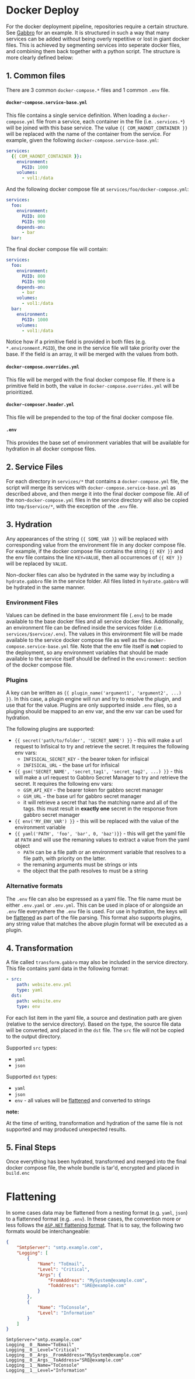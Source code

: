 # Docker Deploy

For the docker deployment pipeline, repositories require a certain structure. See [Gabbro](https://gitlab.com/haondt/gabbro) for an example. It is structured in such a way that many services can be added without being overly repetitive or lost in giant docker files. This is achieved by segmenting services into seperate docker files, and combining them back together with a python script. The structure is more clearly defined below:

## 1. Common files

There are 3 common `docker-compose.*` files and 1 common `.env` file.

#### `docker-compose.service-base.yml`

This file contains a single service definition. When loading a `docker-compose.yml` file from a service, each container in the file (i.e. `.services.*`) will be joined with this base service.
The value `{{ COM_HAONDT_CONTAINER }}` will be replaced with the name of the container from the service. For example, given the following `docker-compose.service-base.yml`:

```yml
services:
  {{ COM_HAONDT_CONTAINER }}:
    environment:
      PGID: 1000
    volumes:
      - vol1:/data
```

And the following docker compose file at `services/foo/docker-compose.yml`:

```yml
services:
  foo:
    environment:
      PUID: 800
      PGID: 900
    depends-on:
      - bar
  bar:
```

The final docker compose file will contain:

```yml
services:
  foo:
    environment:
      PUID: 800
      PGID: 900
    depends-on:
      - bar
    volumes:
      - vol1:/data
  bar:
    environment:
      PGID: 1000
    volumes:
      - vol1:/data
```

Notice how if a primitive field is provided in both files (e.g. `*.environment.PGID`), the one in the service file will take priority over the base. If the field is an array, it will be merged with the values from both.

#### `docker-compose.overrides.yml`

This file will be merged with the final docker compose file. If there is a primitive field in both, the value in `docker-compose.overrides.yml` will be prioiritized.

#### `docker-composer.header.yml`

This file will be prepended to the top of the final docker compose file.

#### `.env`

This provides the base set of environment variables that will be available for hydration in all docker compose files.


## 2. Service Files

For each directory in `services/*` that contains a `docker-compose.yml` file, the script will merge its services with `docker-compose.service-base.yml` as described above, and then merge it into the final docker compose file.
All of the non-`docker-compose.yml` files in the service directory will also be copied into `tmp/$service/*`, with the exception of the `.env` file.

## 3. Hydration

Any appearances of the string `{{ SOME_VAR }}` will be replaced with corresponding value from the environment file in any docker compose file. For example, if the docker compose file contains the string `{{ KEY }}` and the env file contains the line `KEY=VALUE`, then all occurrences of `{{ KEY }}` will be replaced by `VALUE`.

Non-docker files can also be hydrated in the same way by including a `hydrate.gabbro` file in the service folder. All files listed in `hydrate.gabbro` will be hydrated in the same manner.


### Environment Files

Values can be defined in the base environment file (`.env`) to be made available to the base docker files and all service docker files. Additionally, an environment file can be defined inside the services folder
(i.e. `services/$service/.env`). The values in this environment file will be made available to the service docker compose file as well as the `docker-compose.service-base.yml` file. Note that the env file itself is **not**
copied to the deployment, so any environment variables that should be made available to the service itself should be defined in the `environment:` section of the docker compose file.

### Plugins

A key can be written as `{{ plugin_name('argument1', 'argument2', ...) }}`. In this case, a plugin engine will run and try to resolve the plugin, and use that for the value. Plugins are only supported inside `.env` files,
so a pluging should be mapped to an env var, and the env var can be used for hydration.

The following plugins are supported:
- `{{ secret('path/to/folder', 'SECRET_NAME') }}` - this will make a url request to Infisical to try and retrieve the secret. It requires the following env vars:
  - `INFISICAL_SECRET_KEY` - the bearer token for infisical
  - `INFISICAL_URL` - the base url for infisical
- `{{ gsm('SECRET_NAME', 'secret_tag1', 'secret_tag2', ...) }}` - this will make a url request to Gabbro Secret Manager to try and retrieve the secret. It requires the following env vars:
  - `GSM_API_KEY` - the bearer token for gabbro secret manager
  - `GSM_URL` - the base url for gabbro secret manager
  - it will retrieve a secret that has the matching name and all of the tags. this must result in **exactly one** secret in the response from gabbro secret manager
- `{{ env('MY_ENV_VAR') }}` - this will be replaced with the value of the environment variable
- `{{ yaml('PATH', 'foo', 'bar', 0, 'baz')}}` - this will get the yaml file at `PATH` and will use the remaning values to extract a value from the yaml object
  - `PATH` can be a file path or an environment variable that resolves to a file path, with priority on the latter.
  - the remaning arguments must be strings or ints
  - the object that the path resolves to must be a string

### Alternative formats

The `.env` file can also be expressed as a yaml file. The file name must be either `.env.yaml` or `.env.yml`. This can be used in place of or alongside an `.env` file everywhere the `.env` file is used. For use in hydration, the keys will be [flattened](#flattening) as part of the file parsing. This format also supports plugins, any string value that matches the above plugin format will be executed as a plugin.

## 4. Transformation

A file called `transform.gabbro` may also be included in the service directory. This file contains yaml data in the following format:

```yml
- src:
    path: website.env.yml
    type: yaml
  dst:
    path: website.env
    type: env
```

For each list item in the yaml file, a source and destination path are given (relative to the service directory). Based on the type, the source file data will be converted, and placed in the `dst` file. The `src` file will not be copied to the output directory.

Supported `src` types:
- `yaml`
- `json`

Supported `dst` types:
- `yaml`
- `json`
- `env` - all values will be [flattened](#flattening) and converted to strings

**note:**

At the time of writing, transformation and hydration of the same file is not supported and may produced unexpected results.

## 5. Final Steps

Once everything has been hydrated, transformed and merged into the final docker compose file, the whole bundle is tar'd, encrypted and placed in `build.enc`

# Flattening

In some cases data may be flattened from a nesting format (e.g. `yaml`, `json`) to a flattenned format (e.g. `.env`). In these cases, the convention more or less follows the [`ASP.NET` flattening format](https://learn.microsoft.com/en-us/aspnet/core/fundamentals/configuration/?view=aspnetcore-8.0#naming-of-environment-variables). That is to say, the following two formats would be interchangeable:

```json
{
    "SmtpServer": "smtp.example.com",
    "Logging": [
        {
            "Name": "ToEmail",
            "Level": "Critical",
            "Args": {
                "FromAddress": "MySystem@example.com",
                "ToAddress": "SRE@example.com"
            }
        },
        {
            "Name": "ToConsole",
            "Level": "Information"
        }
    ]
}
```

```env
SmtpServer="smtp.example.com"
Logging__0__Name="ToEmail"
Logging__0__Level="Critical"
Logging__0__Args__FromAddress="MySystem@example.com"
Logging__0__Args__ToAddress="SRE@example.com"
Logging__1__Name="ToConsole"
Logging__1__Level="Information"
```

